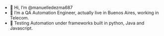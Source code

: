 - 👋 Hi, I’m @manuelledezma687
- 👀 I’m a QA Automation Engineer, actually live in Buenos Aires, working in Telecom.
- 🌱 Testing Automation under frameworks built in python, Java and Javascript.


<!---
manuelledezma687/manuelledezma687 is a ✨ special ✨ repository because its `README.md` (this file) appears on your GitHub profile.
You can click the Preview link to take a look at your changes.
--->
